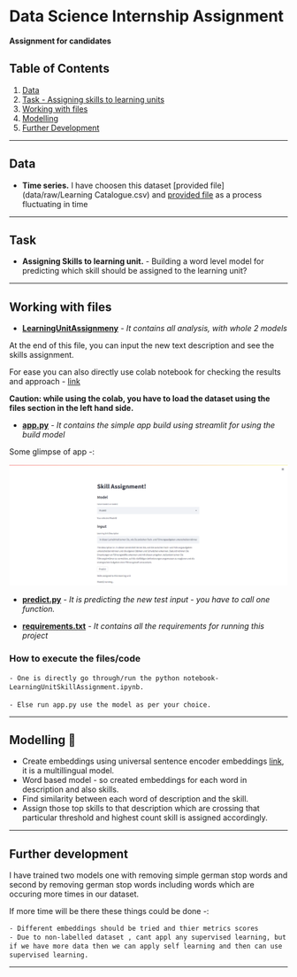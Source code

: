 # Data Science Internship Assignment

**Assignment for candidates**

## Table of Contents

1. [Data](#data)
2. [Task - Assigning skills to learning units](#task)
3. [Working with files](#working-with-files)
4. [Modelling](#modelling-rocket)
5. [Further Development](#further-development)

----

## Data

* **Time series.** I have choosen this dataset [provided file](data/raw/Learning Catalogue.csv) and [provided file](data/raw/Sample_Skills.xlsx) as a process fluctuating in time

---

## Task

* **Assigning Skills to learning unit.** - Building a word level model for predicting which skill should be assigned to the learning unit?

---

## Working with files


* **[LearningUnitAssignmeny](LearningUnitSkillAssignment.ipynb)** - *It contains all analysis, with whole 2 models*

At the end of this file, you can input the new text description and see the skills assignment.

For ease you can also directly use colab notebook for checking the results and approach - [link](https://colab.research.google.com/drive/1_SUG1TjA_WS9h6QX78qmml6e8cPC7_-V?usp=sharing)

**Caution: while using the colab, you have to load the dataset using the files section in the left hand side.**

* **[app.py](data_processing.py)** - *It contains the simple app build using streamlit for using the build model*

Some glimpse of app -:

![App](images/app.png)

* **[predict.py](univariate_model.py)** - *It is predicting the new test input - you have to call one function.*

* **[requirements.txt](requirements.txt)** - *It contains all the requirements for running this project*

### **How to execute the files/code**

    - One is directly go through/run the python notebook- LearningUnitSkillAssignment.ipynb.

    - Else run app.py use the model as per your choice.

-----


## Modelling :rocket:

- Create embeddings using universal sentence encoder embeddings [link](https://tfhub.dev/google/universal-sentence-encoder-multilingual/3), it is a multillingual model.
- Word based model - so created embeddings for each word in description and also skills.
- Find similarity between each word of description and the skill.
- Assign those top skills to that description which are crossing that particular threshold and highest count skill is assigned accordingly.

-----

## Further development

I have trained two models one with removing simple german stop words and second by removing german stop words including words which are occuring more times in our dataset.

If more time will be there these things could be done -:

    - Different embeddings should be tried and thier metrics scores
    - Due to non-labelled dataset , cant appl any supervised learning, but if we have more data then we can apply self learning and then can use supervised learning.

------


